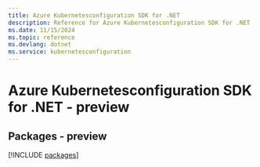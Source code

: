 ```yaml
---
title: Azure Kubernetesconfiguration SDK for .NET
description: Reference for Azure Kubernetesconfiguration SDK for .NET
ms.date: 11/15/2024
ms.topic: reference
ms.devlang: dotnet
ms.service: kubernetesconfiguration
---
```

# Azure Kubernetesconfiguration SDK for .NET - preview
## Packages - preview
[!INCLUDE [packages](kubernetesconfiguration-index.md)]